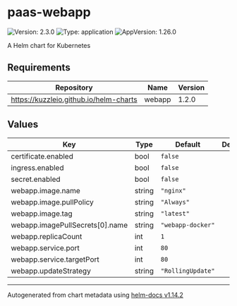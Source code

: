 # paas-webapp

![Version: 2.3.0](https://img.shields.io/badge/Version-2.3.0-informational?style=flat-square) ![Type: application](https://img.shields.io/badge/Type-application-informational?style=flat-square) ![AppVersion: 1.26.0](https://img.shields.io/badge/AppVersion-1.26.0-informational?style=flat-square)

A Helm chart for Kubernetes

## Requirements

| Repository                             | Name   | Version |
| -------------------------------------- | ------ | ------- |
| https://kuzzleio.github.io/helm-charts | webapp | 1.2.0   |

## Values

| Key                               | Type   | Default           | Description |
| --------------------------------- | ------ | ----------------- | ----------- |
| certificate.enabled               | bool   | `false`           |             |
| ingress.enabled                   | bool   | `false`           |             |
| secret.enabled                    | bool   | `false`           |             |
| webapp.image.name                 | string | `"nginx"`         |             |
| webapp.image.pullPolicy           | string | `"Always"`        |             |
| webapp.image.tag                  | string | `"latest"`        |             |
| webapp.imagePullSecrets\[0\].name | string | `"webapp-docker"` |             |
| webapp.replicaCount               | int    | `1`               |             |
| webapp.service.port               | int    | `80`              |             |
| webapp.service.targetPort         | int    | `80`              |             |
| webapp.updateStrategy             | string | `"RollingUpdate"` |             |

______________________________________________________________________

Autogenerated from chart metadata using [helm-docs v1.14.2](https://github.com/norwoodj/helm-docs/releases/v1.14.2)
